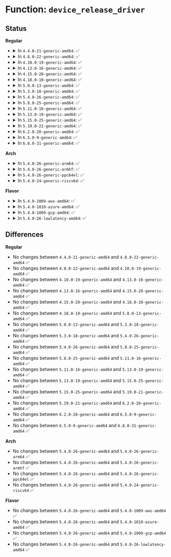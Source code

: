 # Function: <code>device_release_driver</code>

## Status
<b>Regular</b>
<ul>
<li>
<details>
<summary>In <code>4.4.0-21-generic-amd64</code>: ✅</summary>

```c
void device_release_driver(struct device * dev)
```

```json
{
  "name": "device_release_driver",
  "collision_type": "Unique Global",
  "inline_type": "No",
  "funcs": [
    {
      "addr": 18446744071584397120,
      "name": "device_release_driver",
      "external": true,
      "loc": "drivers/base/dd.c:715",
      "file": "drivers/base/dd.c",
      "inline": "seen, unknown",
      "caller_inline": [],
      "caller_func": [
        "drivers/pci/remove.c:pci_stop_bus_device",
        "drivers/acpi/scan.c:acpi_bus_trim",
        "drivers/acpi/acpi_processor.c:acpi_processor_remove",
        "drivers/pnp/card.c:card_probe",
        "drivers/base/bus.c:unbind_store",
        "drivers/base/bus.c:device_reprobe",
        "drivers/base/bus.c:bus_remove_device",
        "drivers/net/phy/phy_device.c:phy_detach",
        "drivers/usb/core/driver.c:usb_driver_release_interface",
        "drivers/input/serio/serio.c:serio_disconnect_port",
        "drivers/input/serio/serio.c:serio_disconnect_port"
      ]
    }
  ],
  "symbols": [
    {
      "addr": 18446744071584397120,
      "name": "device_release_driver",
      "section": ".text",
      "bind": "STB_GLOBAL",
      "size": 48
    }
  ]
}
```
</details>
</li>
<li>
<details>
<summary>In <code>4.8.0-22-generic-amd64</code>: ✅</summary>

```c
void device_release_driver(struct device * dev)
```

```json
{
  "name": "device_release_driver",
  "collision_type": "Unique Global",
  "inline_type": "No",
  "funcs": [
    {
      "addr": 18446744071584732224,
      "name": "device_release_driver",
      "external": true,
      "loc": "drivers/base/dd.c:806",
      "file": "drivers/base/dd.c",
      "inline": "seen, unknown",
      "caller_inline": [],
      "caller_func": [
        "drivers/pci/remove.c:pci_stop_bus_device",
        "drivers/pci/iov.c:pci_iov_remove_virtfn",
        "drivers/acpi/scan.c:acpi_bus_trim",
        "drivers/acpi/acpi_processor.c:acpi_processor_remove",
        "drivers/pnp/card.c:card_probe",
        "drivers/base/bus.c:device_reprobe",
        "drivers/base/bus.c:bus_remove_device",
        "drivers/base/bus.c:unbind_store",
        "drivers/net/phy/phy_device.c:phy_detach",
        "drivers/usb/core/driver.c:usb_driver_release_interface",
        "drivers/input/serio/serio.c:serio_disconnect_port",
        "drivers/input/serio/serio.c:serio_disconnect_port"
      ]
    }
  ],
  "symbols": [
    {
      "addr": 18446744071584732224,
      "name": "device_release_driver",
      "section": ".text",
      "bind": "STB_GLOBAL",
      "size": 48
    }
  ]
}
```
</details>
</li>
<li>
<details>
<summary>In <code>4.10.0-19-generic-amd64</code>: ✅</summary>

```c
void device_release_driver(struct device * dev)
```

```json
{
  "name": "device_release_driver",
  "collision_type": "Unique Global",
  "inline_type": "No",
  "funcs": [
    {
      "addr": 18446744071584924880,
      "name": "device_release_driver",
      "external": true,
      "loc": "drivers/base/dd.c:872",
      "file": "drivers/base/dd.c",
      "inline": "seen, unknown",
      "caller_inline": [],
      "caller_func": [
        "drivers/pci/remove.c:pci_stop_bus_device",
        "drivers/pci/iov.c:pci_iov_remove_virtfn",
        "drivers/acpi/scan.c:acpi_bus_trim",
        "drivers/acpi/acpi_processor.c:acpi_processor_remove",
        "drivers/pnp/card.c:card_probe",
        "drivers/base/bus.c:device_reprobe",
        "drivers/base/bus.c:bus_remove_device",
        "drivers/base/bus.c:unbind_store",
        "drivers/net/phy/phy_device.c:phy_detach",
        "drivers/usb/core/driver.c:usb_driver_release_interface",
        "drivers/input/serio/serio.c:serio_disconnect_port",
        "drivers/input/serio/serio.c:serio_disconnect_port"
      ]
    }
  ],
  "symbols": [
    {
      "addr": 18446744071584924880,
      "name": "device_release_driver",
      "section": ".text",
      "bind": "STB_GLOBAL",
      "size": 20
    }
  ]
}
```
</details>
</li>
<li>
<details>
<summary>In <code>4.13.0-16-generic-amd64</code>: ✅</summary>

```c
void device_release_driver(struct device * dev)
```

```json
{
  "name": "device_release_driver",
  "collision_type": "Unique Global",
  "inline_type": "No",
  "funcs": [
    {
      "addr": 18446744071585009792,
      "name": "device_release_driver",
      "external": true,
      "loc": "drivers/base/dd.c:881",
      "file": "drivers/base/dd.c",
      "inline": "seen, unknown",
      "caller_inline": [],
      "caller_func": [
        "drivers/pci/remove.c:pci_stop_bus_device",
        "drivers/pci/iov.c:pci_iov_remove_virtfn",
        "drivers/acpi/scan.c:acpi_bus_trim",
        "drivers/acpi/acpi_processor.c:acpi_processor_remove",
        "drivers/base/bus.c:device_reprobe",
        "drivers/base/bus.c:bus_remove_device",
        "drivers/base/bus.c:unbind_store",
        "drivers/net/phy/phy_device.c:phy_detach",
        "drivers/usb/core/driver.c:usb_driver_release_interface",
        "drivers/input/serio/serio.c:serio_disconnect_port",
        "drivers/input/serio/serio.c:serio_disconnect_port"
      ]
    }
  ],
  "symbols": [
    {
      "addr": 18446744071585009792,
      "name": "device_release_driver",
      "section": ".text",
      "bind": "STB_GLOBAL",
      "size": 20
    }
  ]
}
```
</details>
</li>
<li>
<details>
<summary>In <code>4.15.0-20-generic-amd64</code>: ✅</summary>

```c
void device_release_driver(struct device * dev)
```

```json
{
  "name": "device_release_driver",
  "collision_type": "Unique Global",
  "inline_type": "No",
  "funcs": [
    {
      "addr": 18446744071585431968,
      "name": "device_release_driver",
      "external": true,
      "loc": "drivers/base/dd.c:921",
      "file": "drivers/base/dd.c",
      "inline": "seen, unknown",
      "caller_inline": [],
      "caller_func": [
        "drivers/pci/remove.c:pci_stop_bus_device",
        "drivers/acpi/scan.c:acpi_bus_trim",
        "drivers/acpi/acpi_processor.c:acpi_processor_remove",
        "drivers/base/bus.c:device_reprobe",
        "drivers/base/bus.c:bus_remove_device",
        "drivers/base/bus.c:unbind_store",
        "drivers/net/phy/phy_device.c:phy_detach",
        "drivers/usb/core/driver.c:usb_driver_release_interface",
        "drivers/input/serio/serio.c:serio_disconnect_port",
        "drivers/input/serio/serio.c:serio_disconnect_port"
      ]
    }
  ],
  "symbols": [
    {
      "addr": 18446744071585431968,
      "name": "device_release_driver",
      "section": ".text",
      "bind": "STB_GLOBAL",
      "size": 20
    }
  ]
}
```
</details>
</li>
<li>
<details>
<summary>In <code>4.18.0-10-generic-amd64</code>: ✅</summary>

```c
void device_release_driver(struct device * dev)
```

```json
{
  "name": "device_release_driver",
  "collision_type": "Unique Global",
  "inline_type": "No",
  "funcs": [
    {
      "addr": 18446744071585674944,
      "name": "device_release_driver",
      "external": true,
      "loc": "drivers/base/dd.c:942",
      "file": "drivers/base/dd.c",
      "inline": "seen, unknown",
      "caller_inline": [],
      "caller_func": [
        "drivers/pci/remove.c:pci_stop_bus_device",
        "drivers/acpi/scan.c:acpi_bus_trim",
        "drivers/acpi/acpi_processor.c:acpi_processor_remove",
        "drivers/base/bus.c:device_reprobe",
        "drivers/base/bus.c:device_reprobe",
        "drivers/base/bus.c:bus_remove_device",
        "drivers/base/bus.c:unbind_store",
        "drivers/net/phy/phy_device.c:phy_detach",
        "drivers/usb/core/driver.c:usb_driver_release_interface",
        "drivers/input/serio/serio.c:serio_disconnect_port",
        "drivers/input/serio/serio.c:serio_disconnect_port"
      ]
    }
  ],
  "symbols": [
    {
      "addr": 18446744071585674944,
      "name": "device_release_driver",
      "section": ".text",
      "bind": "STB_GLOBAL",
      "size": 20
    }
  ]
}
```
</details>
</li>
<li>
<details>
<summary>In <code>5.0.0-13-generic-amd64</code>: ✅</summary>

```c
void device_release_driver(struct device * dev)
```

```json
{
  "name": "device_release_driver",
  "collision_type": "Unique Global",
  "inline_type": "No",
  "funcs": [
    {
      "addr": 18446744071585805248,
      "name": "device_release_driver",
      "external": true,
      "loc": "drivers/base/dd.c:1026",
      "file": "drivers/base/dd.c",
      "inline": "seen, unknown",
      "caller_inline": [],
      "caller_func": [
        "drivers/pci/remove.c:pci_stop_bus_device",
        "drivers/acpi/scan.c:acpi_bus_trim",
        "drivers/acpi/acpi_processor.c:acpi_processor_remove",
        "drivers/base/bus.c:device_reprobe",
        "drivers/base/bus.c:device_reprobe",
        "drivers/base/bus.c:bus_remove_device",
        "drivers/base/bus.c:unbind_store",
        "drivers/net/phy/phy_device.c:phy_detach",
        "drivers/usb/core/driver.c:usb_driver_release_interface",
        "drivers/input/serio/serio.c:serio_disconnect_port",
        "drivers/input/serio/serio.c:serio_disconnect_port"
      ]
    }
  ],
  "symbols": [
    {
      "addr": 18446744071585805248,
      "name": "device_release_driver",
      "section": ".text",
      "bind": "STB_GLOBAL",
      "size": 20
    }
  ]
}
```
</details>
</li>
<li>
<details>
<summary>In <code>5.3.0-18-generic-amd64</code>: ✅</summary>

```c
void device_release_driver(struct device * dev)
```

```json
{
  "name": "device_release_driver",
  "collision_type": "Unique Global",
  "inline_type": "No",
  "funcs": [
    {
      "addr": 18446744071586038272,
      "name": "device_release_driver",
      "external": true,
      "loc": "drivers/base/dd.c:1174",
      "file": "drivers/base/dd.c",
      "inline": "seen, unknown",
      "caller_inline": [],
      "caller_func": [
        "drivers/pci/remove.c:pci_stop_bus_device",
        "drivers/acpi/scan.c:acpi_bus_trim",
        "drivers/acpi/acpi_processor.c:acpi_processor_remove",
        "drivers/base/bus.c:bus_remove_device",
        "drivers/net/phy/phy_device.c:phy_detach",
        "drivers/usb/core/driver.c:usb_driver_release_interface",
        "drivers/input/serio/serio.c:serio_disconnect_port",
        "drivers/input/serio/serio.c:serio_disconnect_port"
      ]
    }
  ],
  "symbols": [
    {
      "addr": 18446744071586038272,
      "name": "device_release_driver",
      "section": ".text",
      "bind": "STB_GLOBAL",
      "size": 20
    }
  ]
}
```
</details>
</li>
<li>
<details>
<summary>In <code>5.4.0-26-generic-amd64</code>: ✅</summary>

```c
void device_release_driver(struct device * dev)
```

```json
{
  "name": "device_release_driver",
  "collision_type": "Unique Global",
  "inline_type": "No",
  "funcs": [
    {
      "addr": 18446744071586185792,
      "name": "device_release_driver",
      "external": true,
      "loc": "drivers/base/dd.c:1191",
      "file": "drivers/base/dd.c",
      "inline": "seen, unknown",
      "caller_inline": [],
      "caller_func": [
        "drivers/pci/remove.c:pci_stop_bus_device",
        "drivers/acpi/scan.c:acpi_bus_trim",
        "drivers/acpi/acpi_processor.c:acpi_processor_remove",
        "drivers/base/bus.c:bus_remove_device",
        "drivers/net/phy/phy_device.c:phy_detach",
        "drivers/usb/core/driver.c:usb_driver_release_interface",
        "drivers/input/serio/serio.c:serio_disconnect_port",
        "drivers/input/serio/serio.c:serio_disconnect_port"
      ]
    }
  ],
  "symbols": [
    {
      "addr": 18446744071586185792,
      "name": "device_release_driver",
      "section": ".text",
      "bind": "STB_GLOBAL",
      "size": 20
    }
  ]
}
```
</details>
</li>
<li>
<details>
<summary>In <code>5.8.0-25-generic-amd64</code>: ✅</summary>

```c
void device_release_driver(struct device * dev)
```

```json
{
  "name": "device_release_driver",
  "collision_type": "Unique Global",
  "inline_type": "No",
  "funcs": [
    {
      "addr": 18446744071586943168,
      "name": "device_release_driver",
      "external": true,
      "loc": "drivers/base/dd.c:1165",
      "file": "drivers/base/dd.c",
      "inline": "seen, unknown",
      "caller_inline": [],
      "caller_func": [
        "drivers/pci/remove.c:pci_stop_bus_device",
        "drivers/acpi/scan.c:acpi_bus_trim",
        "drivers/acpi/acpi_processor.c:acpi_processor_remove",
        "drivers/base/bus.c:bus_remove_device",
        "drivers/net/phy/phy_device.c:phy_detach",
        "drivers/usb/core/driver.c:usb_forced_unbind_intf",
        "drivers/input/serio/serio.c:serio_disconnect_port",
        "drivers/input/serio/serio.c:serio_disconnect_port"
      ]
    }
  ],
  "symbols": [
    {
      "addr": 18446744071586943168,
      "name": "device_release_driver",
      "section": ".text",
      "bind": "STB_GLOBAL",
      "size": 55
    }
  ]
}
```
</details>
</li>
<li>
<details>
<summary>In <code>5.11.0-16-generic-amd64</code>: ✅</summary>

```c
void device_release_driver(struct device * dev)
```

```json
{
  "name": "device_release_driver",
  "collision_type": "Unique Global",
  "inline_type": "No",
  "funcs": [
    {
      "addr": 18446744071587028560,
      "name": "device_release_driver",
      "external": true,
      "loc": "drivers/base/dd.c:1213",
      "file": "drivers/base/dd.c",
      "inline": "seen, unknown",
      "caller_inline": [],
      "caller_func": [
        "drivers/pci/remove.c:pci_stop_bus_device",
        "drivers/acpi/scan.c:acpi_bus_trim",
        "drivers/acpi/acpi_processor.c:acpi_processor_remove",
        "drivers/base/bus.c:bus_remove_device",
        "drivers/net/phy/phy_device.c:phy_detach",
        "drivers/usb/core/driver.c:usb_forced_unbind_intf",
        "drivers/input/serio/serio.c:serio_disconnect_port",
        "drivers/input/serio/serio.c:serio_disconnect_port"
      ]
    }
  ],
  "symbols": [
    {
      "addr": 18446744071587028560,
      "name": "device_release_driver",
      "section": ".text",
      "bind": "STB_GLOBAL",
      "size": 55
    }
  ]
}
```
</details>
</li>
<li>
<details>
<summary>In <code>5.13.0-19-generic-amd64</code>: ✅</summary>

```c
void device_release_driver(struct device * dev)
```

```json
{
  "name": "device_release_driver",
  "collision_type": "Unique Global",
  "inline_type": "No",
  "funcs": [
    {
      "addr": 18446744071586912336,
      "name": "device_release_driver",
      "external": true,
      "loc": "drivers/base/dd.c:1228",
      "file": "drivers/base/dd.c",
      "inline": "seen, unknown",
      "caller_inline": [],
      "caller_func": [
        "drivers/pci/remove.c:pci_stop_bus_device",
        "drivers/acpi/scan.c:acpi_bus_trim",
        "drivers/acpi/acpi_processor.c:acpi_processor_remove",
        "drivers/base/bus.c:bus_remove_device",
        "drivers/net/phy/phy_device.c:phy_detach",
        "drivers/usb/core/driver.c:usb_forced_unbind_intf",
        "drivers/input/serio/serio.c:serio_disconnect_port",
        "drivers/input/serio/serio.c:serio_disconnect_port"
      ]
    }
  ],
  "symbols": [
    {
      "addr": 18446744071586912336,
      "name": "device_release_driver",
      "section": ".text",
      "bind": "STB_GLOBAL",
      "size": 55
    }
  ]
}
```
</details>
</li>
<li>
<details>
<summary>In <code>5.15.0-25-generic-amd64</code>: ✅</summary>

```c
void device_release_driver(struct device * dev)
```

```json
{
  "name": "device_release_driver",
  "collision_type": "Unique Global",
  "inline_type": "No",
  "funcs": [
    {
      "addr": 18446744071587474176,
      "name": "device_release_driver",
      "external": true,
      "loc": "drivers/base/dd.c:1257",
      "file": "drivers/base/dd.c",
      "inline": "seen, unknown",
      "caller_inline": [],
      "caller_func": [
        "drivers/pci/remove.c:pci_stop_bus_device",
        "drivers/acpi/scan.c:acpi_bus_trim",
        "drivers/acpi/acpi_processor.c:acpi_processor_remove",
        "drivers/base/bus.c:bus_remove_device",
        "drivers/net/phy/phy_device.c:phy_detach",
        "drivers/usb/core/driver.c:usb_forced_unbind_intf",
        "drivers/input/serio/serio.c:serio_disconnect_port",
        "drivers/input/serio/serio.c:serio_disconnect_port"
      ]
    }
  ],
  "symbols": [
    {
      "addr": 18446744071587474176,
      "name": "device_release_driver",
      "section": ".text",
      "bind": "STB_GLOBAL",
      "size": 55
    }
  ]
}
```
</details>
</li>
<li>
<details>
<summary>In <code>5.19.0-21-generic-amd64</code>: ✅</summary>

```c
void device_release_driver(struct device * dev)
```

```json
{
  "name": "device_release_driver",
  "collision_type": "Unique Global",
  "inline_type": "No",
  "funcs": [
    {
      "addr": 18446744071588800048,
      "name": "device_release_driver",
      "external": true,
      "loc": "drivers/base/dd.c:1267",
      "file": "drivers/base/dd.c",
      "inline": "seen, unknown",
      "caller_inline": [],
      "caller_func": [
        "drivers/pci/remove.c:pci_stop_bus_device",
        "drivers/acpi/scan.c:acpi_bus_trim",
        "drivers/acpi/acpi_processor.c:acpi_processor_remove",
        "drivers/base/bus.c:bus_remove_device",
        "drivers/net/phy/phy_device.c:phy_detach",
        "drivers/usb/core/driver.c:usb_forced_unbind_intf",
        "drivers/input/serio/serio.c:serio_disconnect_port",
        "drivers/input/serio/serio.c:serio_disconnect_port"
      ]
    }
  ],
  "symbols": [
    {
      "addr": 18446744071588800048,
      "name": "device_release_driver",
      "section": ".text",
      "bind": "STB_GLOBAL",
      "size": 30
    }
  ]
}
```
</details>
</li>
<li>
<details>
<summary>In <code>6.2.0-20-generic-amd64</code>: ✅</summary>

```c
void device_release_driver(struct device * dev)
```

```json
{
  "name": "device_release_driver",
  "collision_type": "Unique Global",
  "inline_type": "No",
  "funcs": [
    {
      "addr": 18446744071590296496,
      "name": "device_release_driver",
      "external": true,
      "loc": "drivers/base/dd.c:1295",
      "file": "drivers/base/dd.c",
      "inline": "seen, unknown",
      "caller_inline": [],
      "caller_func": [
        "drivers/pci/remove.c:pci_stop_bus_device",
        "drivers/acpi/scan.c:acpi_bus_trim_one",
        "drivers/acpi/acpi_processor.c:acpi_processor_remove",
        "drivers/base/bus.c:bus_remove_device",
        "drivers/net/phy/phy_device.c:phy_detach",
        "drivers/usb/core/driver.c:usb_forced_unbind_intf",
        "drivers/input/serio/serio.c:serio_disconnect_port",
        "drivers/input/serio/serio.c:serio_disconnect_port"
      ]
    }
  ],
  "symbols": [
    {
      "addr": 18446744071590296496,
      "name": "device_release_driver",
      "section": ".text",
      "bind": "STB_GLOBAL",
      "size": 30
    }
  ]
}
```
</details>
</li>
<li>
<details>
<summary>In <code>6.5.0-9-generic-amd64</code>: ✅</summary>

```c
void device_release_driver(struct device * dev)
```

```json
{
  "name": "device_release_driver",
  "collision_type": "Unique Global",
  "inline_type": "No",
  "funcs": [
    {
      "addr": 18446744071590616560,
      "name": "device_release_driver",
      "external": true,
      "loc": "drivers/base/dd.c:1311",
      "file": "drivers/base/dd.c",
      "inline": "seen, unknown",
      "caller_inline": [],
      "caller_func": [
        "drivers/pci/remove.c:pci_stop_bus_device",
        "drivers/acpi/scan.c:acpi_bus_trim_one",
        "drivers/acpi/acpi_processor.c:acpi_processor_remove",
        "drivers/base/bus.c:bus_remove_device",
        "drivers/net/phy/phy_device.c:phy_detach",
        "drivers/usb/core/driver.c:usb_forced_unbind_intf",
        "drivers/input/serio/serio.c:serio_disconnect_port",
        "drivers/input/serio/serio.c:serio_disconnect_port"
      ]
    }
  ],
  "symbols": [
    {
      "addr": 18446744071590616560,
      "name": "device_release_driver",
      "section": ".text",
      "bind": "STB_GLOBAL",
      "size": 30
    }
  ]
}
```
</details>
</li>
<li>
<details>
<summary>In <code>6.8.0-31-generic-amd64</code>: ✅</summary>

```c
void device_release_driver(struct device * dev)
```

```json
{
  "name": "device_release_driver",
  "collision_type": "Unique Global",
  "inline_type": "No",
  "funcs": [
    {
      "addr": 18446744071590975664,
      "name": "device_release_driver",
      "external": true,
      "loc": "drivers/base/dd.c:1311",
      "file": "drivers/base/dd.c",
      "inline": "seen, unknown",
      "caller_inline": [],
      "caller_func": [
        "drivers/pci/remove.c:pci_stop_bus_device",
        "drivers/acpi/scan.c:acpi_bus_trim_one",
        "drivers/acpi/acpi_processor.c:acpi_processor_remove",
        "drivers/base/bus.c:bus_remove_device",
        "drivers/net/phy/phy_device.c:phy_detach",
        "drivers/usb/core/driver.c:usb_forced_unbind_intf",
        "drivers/input/serio/serio.c:serio_disconnect_port",
        "drivers/input/serio/serio.c:serio_disconnect_port"
      ]
    }
  ],
  "symbols": [
    {
      "addr": 18446744071590975664,
      "name": "device_release_driver",
      "section": ".text",
      "bind": "STB_GLOBAL",
      "size": 30
    }
  ]
}
```
</details>
</li>
</ul>
<b>Arch</b>
<ul>
<li>
<details>
<summary>In <code>5.4.0-26-generic-arm64</code>: ✅</summary>

```c
void device_release_driver(struct device * dev)
```

```json
{
  "name": "device_release_driver",
  "collision_type": "Unique Global",
  "inline_type": "No",
  "funcs": [
    {
      "addr": 18446603336498984272,
      "name": "device_release_driver",
      "external": true,
      "loc": "drivers/base/dd.c:1191",
      "file": "drivers/base/dd.c",
      "inline": "seen, unknown",
      "caller_inline": [],
      "caller_func": [
        "drivers/bus/fsl-mc/dprc-driver.c:dprc_scan_objects",
        "drivers/pci/remove.c:pci_stop_bus_device",
        "drivers/acpi/scan.c:acpi_bus_trim",
        "drivers/acpi/acpi_processor.c:acpi_processor_remove",
        "drivers/base/bus.c:bus_remove_device",
        "drivers/net/phy/phy_device.c:phy_detach",
        "drivers/usb/core/driver.c:usb_driver_release_interface",
        "drivers/input/serio/serio.c:serio_disconnect_port",
        "drivers/input/serio/serio.c:serio_disconnect_port"
      ]
    }
  ],
  "symbols": [
    {
      "addr": 18446603336498984272,
      "name": "device_release_driver",
      "section": ".text",
      "bind": "STB_GLOBAL",
      "size": 52
    }
  ]
}
```
</details>
</li>
<li>
<details>
<summary>In <code>5.4.0-26-generic-armhf</code>: ✅</summary>

```c
void device_release_driver(struct device * dev)
```

```json
{
  "name": "device_release_driver",
  "collision_type": "Unique Global",
  "inline_type": "No",
  "funcs": [
    {
      "addr": 3231553096,
      "name": "device_release_driver",
      "external": true,
      "loc": "drivers/base/dd.c:1191",
      "file": "drivers/base/dd.c",
      "inline": "seen, unknown",
      "caller_inline": [],
      "caller_func": [
        "drivers/pci/remove.c:pci_stop_bus_device",
        "drivers/base/bus.c:bus_remove_device",
        "drivers/net/phy/phy_device.c:phy_detach",
        "drivers/usb/core/driver.c:usb_driver_release_interface",
        "drivers/input/serio/serio.c:serio_disconnect_port",
        "drivers/input/serio/serio.c:serio_disconnect_port"
      ]
    }
  ],
  "symbols": [
    {
      "addr": 3231553096,
      "name": "device_release_driver",
      "section": ".text",
      "bind": "STB_GLOBAL",
      "size": 36
    }
  ]
}
```
</details>
</li>
<li>
<details>
<summary>In <code>5.4.0-26-generic-ppc64el</code>: ✅</summary>

```c
void device_release_driver(struct device * dev)
```

```json
{
  "name": "device_release_driver",
  "collision_type": "Unique Global",
  "inline_type": "No",
  "funcs": [
    {
      "addr": 13835058055292136416,
      "name": "device_release_driver",
      "external": true,
      "loc": "drivers/base/dd.c:1191",
      "file": "drivers/base/dd.c",
      "inline": "seen, unknown",
      "caller_inline": [],
      "caller_func": [
        "drivers/pci/remove.c:pci_stop_bus_device",
        "drivers/base/bus.c:bus_remove_device",
        "drivers/net/phy/phy_device.c:phy_detach",
        "drivers/usb/core/driver.c:usb_driver_release_interface",
        "drivers/input/serio/serio.c:serio_disconnect_port",
        "drivers/input/serio/serio.c:serio_disconnect_port"
      ]
    }
  ],
  "symbols": [
    {
      "addr": 13835058055292136416,
      "name": "device_release_driver",
      "section": ".text",
      "bind": "STB_GLOBAL",
      "size": 28
    }
  ]
}
```
</details>
</li>
<li>
<details>
<summary>In <code>5.4.0-24-generic-riscv64</code>: ✅</summary>

```c
void device_release_driver(struct device * dev)
```

```json
{
  "name": "device_release_driver",
  "collision_type": "Unique Global",
  "inline_type": "No",
  "funcs": [
    {
      "addr": 18446743936276361568,
      "name": "device_release_driver",
      "external": true,
      "loc": "drivers/base/dd.c:1191",
      "file": "drivers/base/dd.c",
      "inline": "seen, unknown",
      "caller_inline": [],
      "caller_func": [
        "drivers/pci/remove.c:pci_stop_bus_device",
        "drivers/base/bus.c:bus_remove_device",
        "drivers/net/phy/phy_device.c:phy_detach",
        "drivers/usb/core/driver.c:usb_driver_release_interface",
        "drivers/input/serio/serio.c:serio_disconnect_port",
        "drivers/input/serio/serio.c:serio_disconnect_port"
      ]
    }
  ],
  "symbols": [
    {
      "addr": 18446743936276361568,
      "name": "device_release_driver",
      "section": ".text",
      "bind": "STB_GLOBAL",
      "size": 46
    }
  ]
}
```
</details>
</li>
</ul>
<b>Flavor</b>
<ul>
<li>
<details>
<summary>In <code>5.4.0-1009-aws-amd64</code>: ✅</summary>

```c
void device_release_driver(struct device * dev)
```

```json
{
  "name": "device_release_driver",
  "collision_type": "Unique Global",
  "inline_type": "No",
  "funcs": [
    {
      "addr": 18446744071585946160,
      "name": "device_release_driver",
      "external": true,
      "loc": "drivers/base/dd.c:1191",
      "file": "drivers/base/dd.c",
      "inline": "seen, unknown",
      "caller_inline": [],
      "caller_func": [
        "drivers/pci/remove.c:pci_stop_bus_device",
        "drivers/acpi/scan.c:acpi_bus_trim",
        "drivers/acpi/acpi_processor.c:acpi_processor_remove",
        "drivers/base/bus.c:bus_remove_device",
        "drivers/nvme/host/pci.c:nvme_remove_dead_ctrl_work",
        "drivers/net/phy/phy_device.c:phy_detach",
        "drivers/usb/core/driver.c:usb_driver_release_interface",
        "drivers/input/serio/serio.c:serio_disconnect_port",
        "drivers/input/serio/serio.c:serio_disconnect_port"
      ]
    }
  ],
  "symbols": [
    {
      "addr": 18446744071585946160,
      "name": "device_release_driver",
      "section": ".text",
      "bind": "STB_GLOBAL",
      "size": 20
    }
  ]
}
```
</details>
</li>
<li>
<details>
<summary>In <code>5.4.0-1010-azure-amd64</code>: ✅</summary>

```c
void device_release_driver(struct device * dev)
```

```json
{
  "name": "device_release_driver",
  "collision_type": "Unique Global",
  "inline_type": "No",
  "funcs": [
    {
      "addr": 18446744071585795248,
      "name": "device_release_driver",
      "external": true,
      "loc": "drivers/base/dd.c:1191",
      "file": "drivers/base/dd.c",
      "inline": "seen, unknown",
      "caller_inline": [],
      "caller_func": [
        "drivers/pci/remove.c:pci_stop_bus_device",
        "drivers/acpi/scan.c:acpi_bus_trim",
        "drivers/acpi/acpi_processor.c:acpi_processor_remove",
        "drivers/base/bus.c:bus_remove_device",
        "drivers/nvme/host/pci.c:nvme_remove_dead_ctrl_work",
        "drivers/net/phy/phy_device.c:phy_detach",
        "drivers/usb/core/driver.c:usb_driver_release_interface",
        "drivers/input/serio/serio.c:serio_disconnect_port",
        "drivers/input/serio/serio.c:serio_disconnect_port"
      ]
    }
  ],
  "symbols": [
    {
      "addr": 18446744071585795248,
      "name": "device_release_driver",
      "section": ".text",
      "bind": "STB_GLOBAL",
      "size": 20
    }
  ]
}
```
</details>
</li>
<li>
<details>
<summary>In <code>5.4.0-1009-gcp-amd64</code>: ✅</summary>

```c
void device_release_driver(struct device * dev)
```

```json
{
  "name": "device_release_driver",
  "collision_type": "Unique Global",
  "inline_type": "No",
  "funcs": [
    {
      "addr": 18446744071586135808,
      "name": "device_release_driver",
      "external": true,
      "loc": "drivers/base/dd.c:1191",
      "file": "drivers/base/dd.c",
      "inline": "seen, unknown",
      "caller_inline": [],
      "caller_func": [
        "drivers/pci/remove.c:pci_stop_bus_device",
        "drivers/acpi/scan.c:acpi_bus_trim",
        "drivers/acpi/acpi_processor.c:acpi_processor_remove",
        "drivers/base/bus.c:bus_remove_device",
        "drivers/net/phy/phy_device.c:phy_detach",
        "drivers/usb/core/driver.c:usb_driver_release_interface",
        "drivers/input/serio/serio.c:serio_disconnect_port",
        "drivers/input/serio/serio.c:serio_disconnect_port"
      ]
    }
  ],
  "symbols": [
    {
      "addr": 18446744071586135808,
      "name": "device_release_driver",
      "section": ".text",
      "bind": "STB_GLOBAL",
      "size": 20
    }
  ]
}
```
</details>
</li>
<li>
<details>
<summary>In <code>5.4.0-26-lowlatency-amd64</code>: ✅</summary>

```c
void device_release_driver(struct device * dev)
```

```json
{
  "name": "device_release_driver",
  "collision_type": "Unique Global",
  "inline_type": "No",
  "funcs": [
    {
      "addr": 18446744071586244400,
      "name": "device_release_driver",
      "external": true,
      "loc": "drivers/base/dd.c:1191",
      "file": "drivers/base/dd.c",
      "inline": "seen, unknown",
      "caller_inline": [],
      "caller_func": [
        "drivers/pci/remove.c:pci_stop_bus_device",
        "drivers/acpi/scan.c:acpi_bus_trim",
        "drivers/acpi/acpi_processor.c:acpi_processor_remove",
        "drivers/base/bus.c:bus_remove_device",
        "drivers/net/phy/phy_device.c:phy_detach",
        "drivers/usb/core/driver.c:usb_driver_release_interface",
        "drivers/input/serio/serio.c:serio_disconnect_port",
        "drivers/input/serio/serio.c:serio_disconnect_port"
      ]
    }
  ],
  "symbols": [
    {
      "addr": 18446744071586244400,
      "name": "device_release_driver",
      "section": ".text",
      "bind": "STB_GLOBAL",
      "size": 20
    }
  ]
}
```
</details>
</li>
</ul>

## Differences
<b>Regular</b>
<ul>
<li>
No changes between <code>4.4.0-21-generic-amd64</code> and <code>4.8.0-22-generic-amd64</code> ✅
</li>
<li>
No changes between <code>4.8.0-22-generic-amd64</code> and <code>4.10.0-19-generic-amd64</code> ✅
</li>
<li>
No changes between <code>4.10.0-19-generic-amd64</code> and <code>4.13.0-16-generic-amd64</code> ✅
</li>
<li>
No changes between <code>4.13.0-16-generic-amd64</code> and <code>4.15.0-20-generic-amd64</code> ✅
</li>
<li>
No changes between <code>4.15.0-20-generic-amd64</code> and <code>4.18.0-10-generic-amd64</code> ✅
</li>
<li>
No changes between <code>4.18.0-10-generic-amd64</code> and <code>5.0.0-13-generic-amd64</code> ✅
</li>
<li>
No changes between <code>5.0.0-13-generic-amd64</code> and <code>5.3.0-18-generic-amd64</code> ✅
</li>
<li>
No changes between <code>5.3.0-18-generic-amd64</code> and <code>5.4.0-26-generic-amd64</code> ✅
</li>
<li>
No changes between <code>5.4.0-26-generic-amd64</code> and <code>5.8.0-25-generic-amd64</code> ✅
</li>
<li>
No changes between <code>5.8.0-25-generic-amd64</code> and <code>5.11.0-16-generic-amd64</code> ✅
</li>
<li>
No changes between <code>5.11.0-16-generic-amd64</code> and <code>5.13.0-19-generic-amd64</code> ✅
</li>
<li>
No changes between <code>5.13.0-19-generic-amd64</code> and <code>5.15.0-25-generic-amd64</code> ✅
</li>
<li>
No changes between <code>5.15.0-25-generic-amd64</code> and <code>5.19.0-21-generic-amd64</code> ✅
</li>
<li>
No changes between <code>5.19.0-21-generic-amd64</code> and <code>6.2.0-20-generic-amd64</code> ✅
</li>
<li>
No changes between <code>6.2.0-20-generic-amd64</code> and <code>6.5.0-9-generic-amd64</code> ✅
</li>
<li>
No changes between <code>6.5.0-9-generic-amd64</code> and <code>6.8.0-31-generic-amd64</code> ✅
</li>
</ul>
<b>Arch</b>
<ul>
<li>
No changes between <code>5.4.0-26-generic-amd64</code> and <code>5.4.0-26-generic-arm64</code> ✅
</li>
<li>
No changes between <code>5.4.0-26-generic-amd64</code> and <code>5.4.0-26-generic-armhf</code> ✅
</li>
<li>
No changes between <code>5.4.0-26-generic-amd64</code> and <code>5.4.0-26-generic-ppc64el</code> ✅
</li>
<li>
No changes between <code>5.4.0-26-generic-amd64</code> and <code>5.4.0-24-generic-riscv64</code> ✅
</li>
</ul>
<b>Flavor</b>
<ul>
<li>
No changes between <code>5.4.0-26-generic-amd64</code> and <code>5.4.0-1009-aws-amd64</code> ✅
</li>
<li>
No changes between <code>5.4.0-26-generic-amd64</code> and <code>5.4.0-1010-azure-amd64</code> ✅
</li>
<li>
No changes between <code>5.4.0-26-generic-amd64</code> and <code>5.4.0-1009-gcp-amd64</code> ✅
</li>
<li>
No changes between <code>5.4.0-26-generic-amd64</code> and <code>5.4.0-26-lowlatency-amd64</code> ✅
</li>
</ul>
